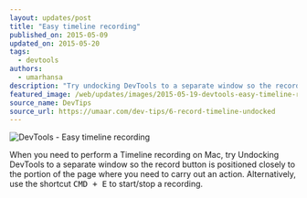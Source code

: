 ```yaml
---
layout: updates/post
title: "Easy timeline recording"
published_on: 2015-05-09
updated_on: 2015-05-20
tags:
  - devtools
authors:
  - umarhansa
description: "Try undocking DevTools to a separate window so the record button is positioned closely to the portion of the page where you need to carry out an action"
featured_image: /web/updates/images/2015-05-19-devtools-easy-timeline-recording/record-timeline-undocked.gif
source_name: DevTips
source_url: https://umaar.com/dev-tips/6-record-timeline-undocked
---
```

<img src="/web/updates/images/2015-05-19-devtools-easy-timeline-recording/record-timeline-undocked.gif" alt="DevTools - Easy timeline recording">

When you need to perform a Timeline recording on Mac, try Undocking DevTools to a separate window so the record button is positioned closely to the portion of the page where you need to carry out an action. Alternatively, use the shortcut <kbd class="kbd">CMD + E</kbd> to start/stop a recording.
